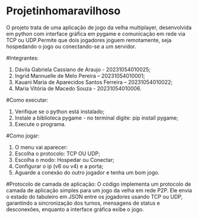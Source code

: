 # Projetinhomaravilhoso
O projeto trata de uma aplicação de jogo da velha multiplayer, desenvolvida em python com interface gráfica em pygame e comunicação em rede via TCP ou UDP.Permite que dois jogadores joguem remotamente, seja hospedando o jogo ou conectando-se a um servidor.

#Integrantes: 
1. Dávila Gabriela Cassiano de Araujo - 20231054010025; 
2. Ingrid Mannuelle de Melo Pereira – 20231054010001; 
3. Kauani Maria de Aparecidos Santos Ferreira – 20231054010022; 
4. Maria Vitória de Macedo Souza - 20231054010006.

#Como executar:

1. Verifique se o python está instalado;
2. Instale a biblioteca pygame - no terminal digite: pip install pygame;
3. Execute o programa.


#Como jogar:

1. O menu vai aparecer:
2. Escolha o protocolo: TCP OU UDP;
3. Escolha o modo: Hospedar ou Conectar;
4. Configurar o ip (v6 ou v4) e a porta;
5. Aguarde a conexão do outro jogador e tenha um bom jogo.

#Protocolo de camada de aplicação: 
O código implementa um protocolo de camada de aplicação simples para um jogo da velha em rede P2P. Ele envia o estado do tabuleiro em JSON entre os jogadores usando TCP ou UDP, garantindo a sincronização dos turnos, mensagens de status e desconexões, enquanto a interface gráfica exibe o jogo.
